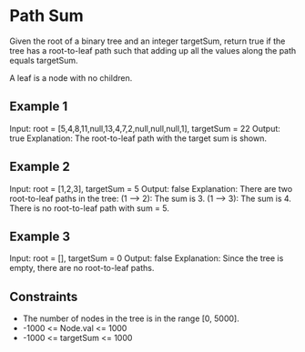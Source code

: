 # Path Sum

Given the root of a binary tree and an integer targetSum, return true if the tree has a root-to-leaf path such that adding up all the values along the path equals targetSum.

A leaf is a node with no children.

## Example 1

Input: root = [5,4,8,11,null,13,4,7,2,null,null,null,1], targetSum = 22
Output: true
Explanation: The root-to-leaf path with the target sum is shown.

## Example 2

Input: root = [1,2,3], targetSum = 5
Output: false
Explanation: There are two root-to-leaf paths in the tree:
(1 --> 2): The sum is 3.
(1 --> 3): The sum is 4.
There is no root-to-leaf path with sum = 5.

## Example 3

Input: root = [], targetSum = 0
Output: false
Explanation: Since the tree is empty, there are no root-to-leaf paths.

## Constraints

- The number of nodes in the tree is in the range [0, 5000].
- -1000 <= Node.val <= 1000
- -1000 <= targetSum <= 1000
